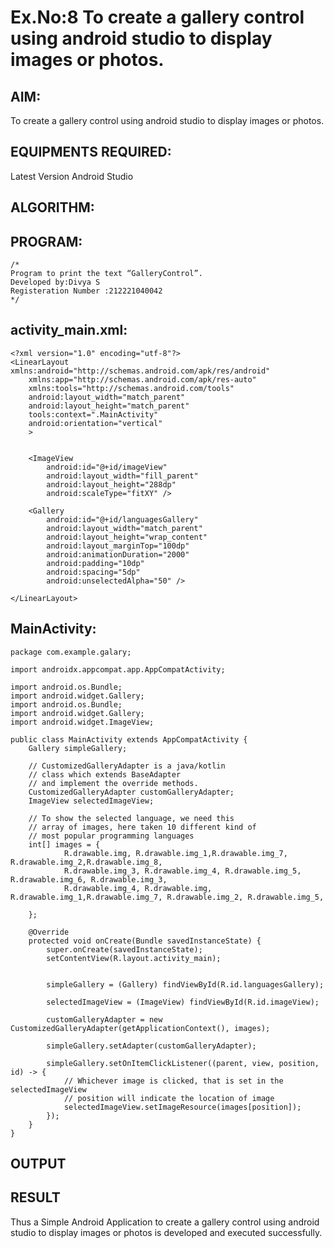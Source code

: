 # Ex.No:8 To create a gallery control using android studio to display images or photos.


## AIM:

To create a gallery control using android studio to display images or photos.

## EQUIPMENTS REQUIRED:

Latest Version Android Studio

## ALGORITHM:



## PROGRAM:
```
/*
Program to print the text “GalleryControl”.
Developed by:Divya S
Registeration Number :212221040042
*/
```
## activity_main.xml:
```
<?xml version="1.0" encoding="utf-8"?>
<LinearLayout xmlns:android="http://schemas.android.com/apk/res/android"
    xmlns:app="http://schemas.android.com/apk/res-auto"
    xmlns:tools="http://schemas.android.com/tools"
    android:layout_width="match_parent"
    android:layout_height="match_parent"
    tools:context=".MainActivity"
    android:orientation="vertical"
    >


    <ImageView
        android:id="@+id/imageView"
        android:layout_width="fill_parent"
        android:layout_height="288dp"
        android:scaleType="fitXY" />

    <Gallery
        android:id="@+id/languagesGallery"
        android:layout_width="match_parent"
        android:layout_height="wrap_content"
        android:layout_marginTop="100dp"
        android:animationDuration="2000"
        android:padding="10dp"
        android:spacing="5dp"
        android:unselectedAlpha="50" />

</LinearLayout>
```
## MainActivity:
```
package com.example.galary;

import androidx.appcompat.app.AppCompatActivity;

import android.os.Bundle;
import android.widget.Gallery;
import android.os.Bundle;
import android.widget.Gallery;
import android.widget.ImageView;

public class MainActivity extends AppCompatActivity {
    Gallery simpleGallery;

    // CustomizedGalleryAdapter is a java/kotlin
    // class which extends BaseAdapter
    // and implement the override methods.
    CustomizedGalleryAdapter customGalleryAdapter;
    ImageView selectedImageView;

    // To show the selected language, we need this
    // array of images, here taken 10 different kind of
    // most popular programming languages
    int[] images = {
            R.drawable.img, R.drawable.img_1,R.drawable.img_7, R.drawable.img_2,R.drawable.img_8,
            R.drawable.img_3, R.drawable.img_4, R.drawable.img_5, R.drawable.img_6, R.drawable.img_3,
            R.drawable.img_4, R.drawable.img, R.drawable.img_1,R.drawable.img_7, R.drawable.img_2, R.drawable.img_5,

    };

    @Override
    protected void onCreate(Bundle savedInstanceState) {
        super.onCreate(savedInstanceState);
        setContentView(R.layout.activity_main);

        
        simpleGallery = (Gallery) findViewById(R.id.languagesGallery);

        selectedImageView = (ImageView) findViewById(R.id.imageView);

        customGalleryAdapter = new CustomizedGalleryAdapter(getApplicationContext(), images);

        simpleGallery.setAdapter(customGalleryAdapter);

        simpleGallery.setOnItemClickListener((parent, view, position, id) -> {
            // Whichever image is clicked, that is set in the  selectedImageView
            // position will indicate the location of image
            selectedImageView.setImageResource(images[position]);
        });
    }
}
```

## OUTPUT




## RESULT
Thus a Simple Android Application to create a gallery control using android studio to display images or photos is developed and executed successfully.

